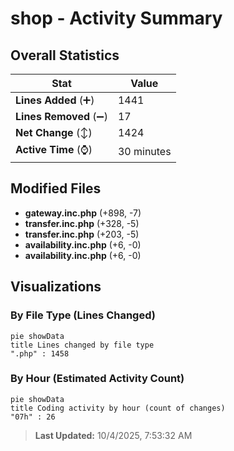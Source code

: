 # shop - Activity Summary 

## Overall Statistics

| Stat                   | Value                                                             |
| ---------------------- | ----------------------------------------------------------------- |
| **Lines Added** (➕)   | 1441                                          |
| **Lines Removed** (➖) | 17                                        |
| **Net Change** (↕)    | 1424                |
| **Active Time** (⌚)   | 30 minutes |


## Modified Files
- **gateway.inc.php** (+898, -7)
- **transfer.inc.php** (+328, -5)
- **transfer.inc.php** (+203, -5)
- **availability.inc.php** (+6, -0)
- **availability.inc.php** (+6, -0)

## Visualizations

### By File Type (Lines Changed)

```mermaid
pie showData
title Lines changed by file type
".php" : 1458
```

### By Hour (Estimated Activity Count)

```mermaid
pie showData
title Coding activity by hour (count of changes)
"07h" : 26
```


> **Last Updated:** 10/4/2025, 7:53:32 AM